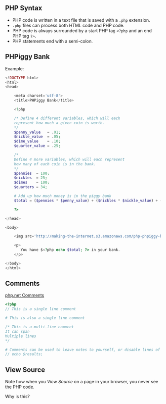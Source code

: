 ## PHP Syntax

* PHP code is written in a text file that is saved with a `.php` extension.
* `.php` files can process both HTML code and PHP code.
* PHP code is always surrounded by a start PHP tag `<?php` and an end PHP tag `?>`.
* PHP statements end with a semi-colon.


## PHPiggy Bank

Example:

```php
<!DOCTYPE html>
<html>
<head>

	<meta charset='utf-8'>
	<title>PHPiggy Bank</title>

	<?php

	/* Define 4 different variables, which will each
	represent how much a given coin is worth.
	*/
	$penny_value   = .01;
	$nickle_value  = .05;
	$dime_value    = .10;
	$quarter_value = .25;

	/*
	Define 4 more variables, which will each represent
	how many of each coin is in the bank.
	*/
	$pennies  = 100;
	$nickles  = 25;
	$dimes    = 100;
	$quarters = 34;

	# Add up how much money is in the piggy bank
	$total = ($pennies * $penny_value) + ($nickles * $nickle_value) + ($dimes * $dime_value) + ($quarters * $quarter_value);

	?>

</head>

<body>

	<img src='http://making-the-internet.s3.amazonaws.com/php-phpiggy-bank.png' alt='PHPiggy Bank Logo'>

	<p>
	   You have $<?php echo $total; ?> in your bank.
	</p>

</body>
</html>
```





## Comments

[php.net Comments](http://us1.php.net/manual/en/language.basic-syntax.comments.php)

```php
<?php
// This is a single line comment

# This is also a single line comment

/* This is a multi-line comment
It can span
Multiple lines
*/

# Comments can be used to leave notes to yourself, or disable lines of code
// echo $results;
```




## View Source

Note how when you *View Source* on a page in your browser, you never see the PHP code.

Why is this?
